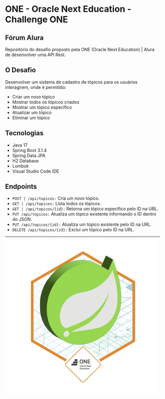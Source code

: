 # ONE - Oracle Next Education - Challenge ONE
## Fórum Alura

Repositório do desafio proposto pela ONE (Oracle Next Education) | Alura de desenvolver uma API Rest.

## O Desafio

Desenvolver um sistema de cadastro de tópicos para os usuários interagirem, onde é permitido:

* Criar um novo tópico
* Mostrar todos os tópicos criados
* Mostrar um tópico específico
* Atualizar um tópico
* Eliminar um tópico

## Tecnologias

* Java 17
* Spring Boot 3.1.4
* Spring Data JPA
* H2 Database
* Lombok
* Visual Studio Code IDE

## Endpoints

* `POST | /api/topicos:` Cria um novo tópico.
* `GET | /api/topicos:` Lista todos os tópicos.
* `GET | /api/topicos/{id}:` Retorna um tópico específico pelo ID na URL.
* `PUT /api/topicos:` Atualiza um tópico existente informando o ID dentro do JSON.
* `PUT /api/topicos/{id}:` Atualiza um tópico existente pelo ID na URL.
* `DELETE /api/topicos/{id}:` Exclui um tópico pelo ID na URL.

***
![Badge](cms_files_10224_1673890300Prancheta_9.png)
